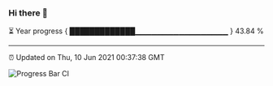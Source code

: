 ### Hi there 👋

⏳ Year progress { █████████████▁▁▁▁▁▁▁▁▁▁▁▁▁▁▁▁▁ } 43.84 %

---

⏰ Updated on Thu, 10 Jun 2021 00:37:38 GMT

![Progress Bar CI](https://github.com/liununu/liununu/workflows/Progress%20Bar%20CI/badge.svg)
